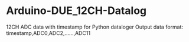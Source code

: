 # Arduino-DUE_12CH-Datalog
12CH ADC data with timestamp for Python dataloger
Output data format: timestamp,ADC0,ADC2,......,ADC11
